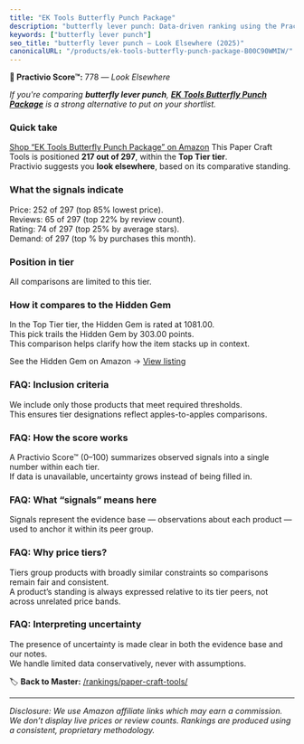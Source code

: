 ```yaml
---
title: "EK Tools Butterfly Punch Package"
description: "butterfly lever punch: Data-driven ranking using the Practivio Score™. Positioned by quality, value, demand, findability, momentum."
keywords: ["butterfly lever punch"]
seo_title: "butterfly lever punch — Look Elsewhere (2025)"
canonicalURL: "/products/ek-tools-butterfly-punch-package-B00C90WMIW/"
---
```


**🚫 Practivio Score™:** 778 — _Look Elsewhere_


*If you're comparing **butterfly lever punch**, **[EK Tools Butterfly Punch Package](https://www.amazon.com/dp/B00C90WMIW?tag=practivio-20)** is a strong alternative to put on your shortlist.*
### Quick take
[Shop “EK Tools Butterfly Punch Package” on Amazon](https://www.amazon.com/dp/B00C90WMIW?tag=practivio-20)
This Paper Craft Tools is positioned **217 out of 297**, within the **Top Tier tier**.  
Practivio suggests you **look elsewhere**, based on its comparative standing.

### What the signals indicate
Price: 252 of 297 (top 85% lowest price).  
Reviews: 65 of 297 (top 22% by review count).  
Rating: 74 of 297 (top 25% by average stars).  
Demand:  of 297 (top % by purchases this month).

### Position in tier
All comparisons are limited to this tier.

### How it compares to the Hidden Gem
In the Top Tier tier, the Hidden Gem is rated at 1081.00.  
This pick trails the Hidden Gem by 303.00 points.  
This comparison helps clarify how the item stacks up in context.  

See the Hidden Gem on Amazon → [View listing](https://www.amazon.com/dp/B07LFHSRNB?tag=practivio-20)

### FAQ: Inclusion criteria
We include only those products that meet required thresholds.  
This ensures tier designations reflect apples-to-apples comparisons.

### FAQ: How the score works
A Practivio Score™ (0–100) summarizes observed signals into a single number within each tier.  
If data is unavailable, uncertainty grows instead of being filled in.

### FAQ: What “signals” means here
Signals represent the evidence base — observations about each product — used to anchor it within its peer group.

### FAQ: Why price tiers?
Tiers group products with broadly similar constraints so comparisons remain fair and consistent.  
A product’s standing is always expressed relative to its tier peers, not across unrelated price bands.

### FAQ: Interpreting uncertainty
The presence of uncertainty is made clear in both the evidence base and our notes.  
We handle limited data conservatively, never with assumptions.


🏷️ **Back to Master:** [/rankings/paper-craft-tools/](/rankings/paper-craft-tools/)

---
_Disclosure: We use Amazon affiliate links which may earn a commission. We don’t display live prices or review counts. Rankings are produced using a consistent, proprietary methodology._
